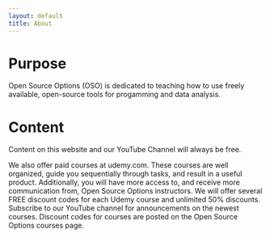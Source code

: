 ```yaml
---
layout: default
title: About
---
```


# Purpose
Open Source Options (OSO) is dedicated to teaching how to use freely available, open-source tools for progamming and data analysis.

# Content
Content on this website and our YouTube Channel will always be free.

We also offer paid courses at udemy.com. These courses are well organized, guide you sequentially through tasks, and result in a useful product. Additionally, you will have more access to, and receive more communication from, Open Source Options instructors. We will offer several FREE discount codes for each Udemy course and unlimited 50% discounts. Subscribe to our YouTube channel for announcements on the newest courses. Discount codes for courses are posted on the Open Source Options courses page.